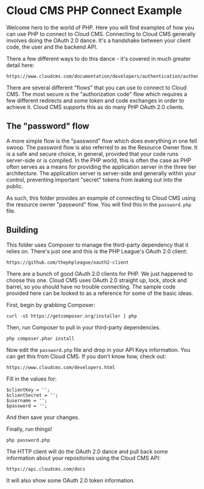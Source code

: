 # Cloud CMS PHP Connect Example

Welcome hero to the world of PHP.  Here you will find examples of how you can use PHP to connect to Cloud CMS.
Connecting to Cloud CMS generally involves doing the OAuth 2.0 dance.  It's a handshake between your client code,
the user and the backend API.

There a few different ways to do this dance - it's covered in much greater detail here:

    https://www.cloudcms.com/documentation/developers/authentication/authentication.html
    
There are several different "flows" that you can use to connect to Cloud CMS.  The most secure is the
"authorization code" flow which requires a few different redirects and some token and code exchanges in order
to achieve it.  Cloud CMS supports this as do many PHP OAuth 2.0 clients.

## The "password" flow

A more simple flow is the "password" flow which does everything in one fell swoop.  The password flow is also
referred to as the Resource Owner flow.  It is a safe and secure choice, in general, provided that your code
runs server-side or is compiled.  In the PHP world, this is often the case as PHP often serves as a means
for providing the application server in the three tier architecture.  The application server is server-side and
generally within your control, preventing important "secret" tokens from leaking out into the public.

As such, this folder provides an example of connecting to Cloud CMS using the resource owner "password" flow.
You will find this in the `password.php` file.

## Building

This folder uses Composer to manage the third-party dependency that it relies on.  There's just one and this is the
PHP League's OAuth 2.0 client:

    https://github.com/thephpleague/oauth2-client
    
There are a bunch of good OAuth 2.0 clients for PHP.  We just happened to choose this one.  Cloud CMS uses OAuth 2.0
straight up, lock, stock and barrel, so you should have no trouble connecting.  The sample code provided here
can be looked to as a reference for some of the basic ideas.

First, begin by grabbing Composer:

    curl -sS https://getcomposer.org/installer | php
    
Then, run Composer to pull in your third-party dependencies.

    php composer.phar install
    
Now edit the `password.php` file and drop in your API Keys information.  You can get this from Cloud CMS.  If you
don't know how, check out:

    https://www.cloudcms.com/developers.html
    
Fill in the values for:

    $clientKey = '';
    $clientSecret = '';
    $username = '';
    $password = '';
    
And then save your changes.

Finally, run things!

    php password.php
    
The HTTP client will do the OAuth 2.0 dance and pull back some information about your repositories using the
Cloud CMS API:

    https://api.cloudcms.com/docs
    
It will also show some OAuth 2.0 token information.

